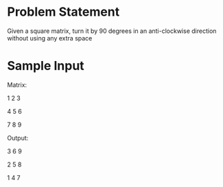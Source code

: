 # Problem Statement

Given a square matrix, turn it by 90 degrees in an anti-clockwise direction without using any extra space


# Sample Input

Matrix:

1 2 3

4 5 6

7 8 9

Output:

3 6 9

2 5 8

1 4 7